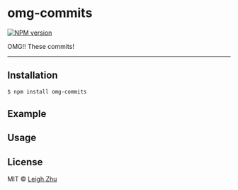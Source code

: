 # omg-commits
[![NPM version](https://img.shields.io/npm/v/omg-commits.svg?style=flat)](https://www.npmjs.org/package/omg-commits)

OMG!! These commits!

------

## Installation

```bash
$ npm install omg-commits
```

## Example

## Usage

## License

MIT © [Leigh Zhu](#)
